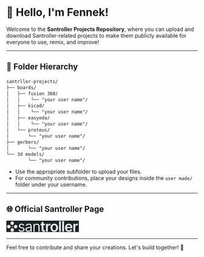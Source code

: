 # 🦊 Hello, I'm Fennek!

Welcome to the **Santroller Projects Repository**, where you can upload and download Santroller-related projects to make them publicly available for everyone to use, remix, and improve!

---

## 📁 Folder Hierarchy

```
santrller-projects/
├── boards/
│   ├── fusion 360/
│   │    └── "your user name"/
│   ├── kicad/
│   │    └── "your user name"/
│   ├── easyeda/
│   │    └── "your user name"/
│   └── proteus/
│       └── "your user name"/
├── gerbers/
│       └── "your user name"/
└── 3d models/
        └── "your user name"/
```

- Use the appropriate subfolder to upload your files.
- For community contributions, place your designs inside the `user made/` folder under your username.

---

## 🌐 Official Santroller Page

<a href="https://santroller.com">
  <img src="assets/santroller_logo.png" alt="Santroller" height="30"/>
</a>


---

Feel free to contribute and share your creations. Let's build together! 🚀
